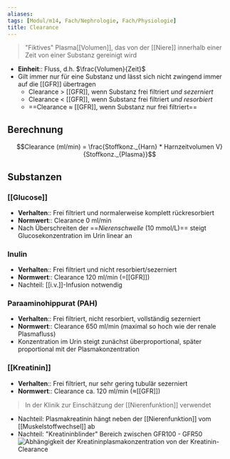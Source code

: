 ```yaml
---
aliases: 
tags: [Modul/m14, Fach/Nephrologie, Fach/Physiologie]
title: Clearance
---
```

> "Fiktives" Plasma[[Volumen]], das von der [[Niere]] innerhalb einer Zeit von einer Substanz gereinigt wird

- **Einheit**:: Fluss, d.h. $\frac{Volumen}{Zeit}$
- Gilt immer nur für eine Substanz und lässt sich nicht zwingend immer auf die [[GFR]] übertragen
	- Clearance > [[GFR]], wenn Substanz frei filtriert *und sezerniert*
	- Clearance < [[GFR]], wenn Substanz frei filtriert *und resorbiert*
	- ==Clearance ≈ [[GFR]], wenn Substanz nur frei filtriert==

## Berechnung
$$Clearance (ml/min) = \frac{Stoffkonz._{Harn} * Harnzeitvolumen V}{Stoffkonz._{Plasma}}$$

## Substanzen
### [[Glucose]]
- **Verhalten**:: Frei filtriert und normalerweise komplett rückresorbiert
- **Normwert**:: Clearance 0 ml/min
- Nach Überschreiten der ==*Nierenschwelle* (10 mmol/L)== steigt Glucosekonzentration im Urin linear an
### Inulin 
- **Verhalten**:: Frei filtriert und nicht resorbiert/sezerniert
- **Normwert**:: Clearance 120 ml/min (=[[GFR]])
- Nachteil: [[i.v.]]-Infusion notwendig
### Paraaminohippurat (PAH)
- **Verhalten**:: Frei filtriert, nicht resorbiert, vollständig sezerniert
- **Normwert**:: Clearance 650 ml/min (maximal so hoch wie der renale Plasmafluss)
- Konzentration im Urin steigt zunächst überproportional, später proportional mit der Plasmakonzentration

### [[Kreatinin]]
- **Verhalten**:: Frei filtriert, nur sehr gering tubulär sezerniert
- **Normwert**:: Clearance ca. 120 ml/min (≈[[GFR]])

> In der Klinik zur Einschätzung der [[Nierenfunktion]] verwendet

- Nachteil: Plasmakreatinin hängt neben der [[Nierenfunktion]] vom [[Muskelstoffwechsel]] ab
- Nachteil: "Kreatininblinder" Bereich zwischen GFR100 - GFR50
![Abhängigkeit der Kreatininplasmakonzentration von der Kreatinin-Clearance](https://media-de.amboss.com/media/thumbs/big_57752d1dd1c12.jpg)


